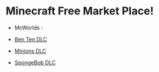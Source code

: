 # Minecraft Free Market Place!

* McWorlds :

* [Ben Ten DLC](1/)

* [Minions DLC](2/)

* [SpongeBob DLC](3/)
